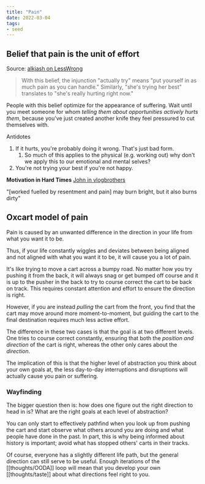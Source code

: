 ```yaml
---
title: "Pain"
date: 2022-03-04
tags:
- seed
---
```


## Belief that pain is the unit of effort
Source: [alkjash on LessWrong](https://www.lesswrong.com/posts/bx3gkHJehRCYZAF3r/pain-is-not-the-unit-of-effort)

> With this belief, the injunction "actually try" means "put yourself in as much pain as you can handle." Similarly, "she's trying her best" translates to "she's really hurting right now."

People with this belief optimize for the appearance of suffering. Wait until you meet someone for whom _telling them about opportunities actively hurts them_, because you've just created another knife they feel pressured to cut themselves with.

Antidotes
1. If it hurts, you're probably doing it wrong. That's just bad form.
	1. So much of this applies to the physical (e.g. working out) why don't we apply this to our emotional and mental selves?
2. You're not trying your best if you're not happy.

**Motivation in Hard Times**
[John in vlogbrothers](https://www.youtube.com/watch?v=oAEewFj_-dg)

"[worked fuelled by resentment and pain] may burn bright, but it also burns dirty"

## Oxcart model of pain
Pain is caused by an unwanted difference in the direction in your life from what you want it to be.

Thus, if your life constantly wiggles and deviates between being aligned and not aligned with what you want it to be, it will cause you a lot of pain.

It's like trying to move a cart across a bumpy road. No matter how you try pushing it from the back, it will always snag or get bumped off course and it is up to the pusher in the back to try to course correct the cart to be back on track. This requires constant attention and effort to ensure the direction is right.

However, if you are instead *pulling* the cart from the front, you find that the cart may move around more moment-to-moment, but guiding the cart to the final destination requires much less active effort.

The difference in these two cases is that the goal is at two different levels. One tries to course correct constantly, ensuring that both the *position and direction* of the cart is right, whereas the other only cares about the *direction*.

The implication of this is that the higher level of abstraction you think about your own goals at, the less day-to-day interruptions and disruptions will actually cause you pain or suffering.

### Wayfinding
The bigger question then is: how does one figure out the right direction to head in is? What are the right goals at each level of abstraction?

You can only start to effectively pathfind when you look up from pushing the cart and start observe what others around you are doing and what people have done in the past. In part, this is why being informed about history is important; avoid what has stopped others' carts in their tracks.

Of course, everyone has a slightly different life path, but the general direction can still serve to be useful. Enough iterations of the [[thoughts/OODA]] loop will mean that you develop your own [[thoughts/taste]] about what directions feel right to you.